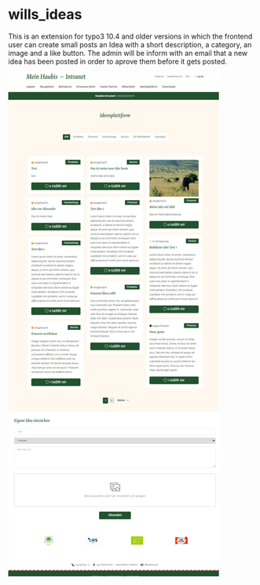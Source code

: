 # wills_ideas
This is an extension for typo3 10.4 and older versions in which the frontend user can create small posts an Idea with a short description, a category, an image and a like button. The admin will be inform with an email that a new idea has been posted in order to aprove them before it gets posted.

![alt text](https://github.com/vicluber/wills_ideas/blob/main/Ideen.jpg?raw=true "Preview")

